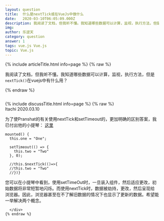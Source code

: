 ```yaml
---
layout: question
title:  什么是nextTick或在VueJs中做什么
date:   2020-03-10T06:05:09.000Z
description: 我阅读了文档，但我听不懂。我知道哪些数据可以计算，监视，执行方法，但是nextTick()在vuejs中有什么用？...
img: 
author: 乐逆天
category: question
answer: 1
tags: vue.js Vue.js
topic: Vue.js
---
```

<div class="article-root">
  <div class="article">
    {% include articleTitle.html info=page %}
    {% raw %}
    <div class="article-content"><p><font style="vertical-align: inherit;"><font style="vertical-align: inherit;">我阅读了文档，但我听不懂。</font><font style="vertical-align: inherit;">我知道哪些数据可以计算，监视，执行方法，但是</font></font><code>nextTick()</code><font style="vertical-align: inherit;"><font style="vertical-align: inherit;">在vuejs中有</font><font style="vertical-align: inherit;">什么</font><font style="vertical-align: inherit;">用？</font></font></p></div>
    {% endraw %}
  </div>
  <p style="height: 0;width:0;overflow: hidden;"> 第487篇《什么是nextTick或在VueJs中做什么》来自Winter(https://github.com/aiyld/aiyld.github.io)的站点</p>
  <div class="discuss-wrapper">
    {% include discussTitle.html info=page %}
    {% raw %}
    <div class="discuss-item">
        <div class="discuss-parent">
          <div class="discuss-meta">
            <span class="discuss-user">Itachi</span>
            <span class="discuss-time">2020.03.10</span>
          </div>
          <div class="discuss-comment"><p><font style="vertical-align: inherit;"><font style="vertical-align: inherit;">为了使Pranshat的有关使用nextTick和setTimeout的，更加明确的区别答案，我已付出他的小提琴：
 </font></font><a href="https://jsfiddle.net/wtoalabi/g7kL9Lu1/" rel="noreferrer"><font style="vertical-align: inherit;"><font style="vertical-align: inherit;">这里</font></font></a></p>

<pre><code>mounted() {    <font></font>
  this.one = "One";<font></font>
<font></font>
  setTimeout(() =&gt; {<font></font>
    this.two = "Two"<font></font>
  }, 0);<font></font>
<font></font>
  //this.$nextTick(()=&gt;{<font></font>
  //this.two = "Two"<font></font>
  //})}<font></font>
</code></pre>

<p><font style="vertical-align: inherit;"><font style="vertical-align: inherit;">您可以在小提琴中看到，使用setTimeOut时，一旦装入组件，然后适应更改，初始数据将非常短暂地闪烁。</font><font style="vertical-align: inherit;">而使用nextTick时，数据被劫持，更改，然后呈现给浏览器。</font><font style="vertical-align: inherit;">因此，浏览器甚至在不了解旧数据的情况下也显示了更新的数据。</font><font style="vertical-align: inherit;">希望能一举解决两个概念。</font></font></p></div>
        </div>
        
      </div>
    {% endraw %}
  </div>
<div>
